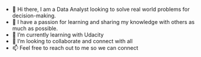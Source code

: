 - 👋 Hi there, I am a Data Analyst looking to solve real world problems for decision-making.
- 👀 I have a passion for learning and sharing my knowledge with others as much as possible.
- 🌱 I’m currently learning with Udacity 
- 💞️ I’m looking to collaborate and connect with all 
- 📫 Feel free to reach out to me so we can connect 

<!---
Bellachris/Bellachris is a ✨ special ✨ repository because its `README.md` (this file) appears on your GitHub profile.
You can click the Preview link to take a look at your changes.
--->

